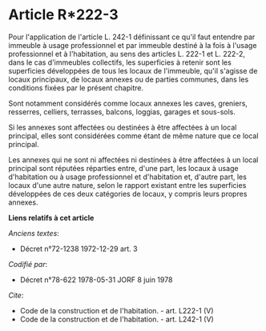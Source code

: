 # Article R*222-3

Pour l'application de l'article L. 242-1 définissant ce qu'il faut entendre par immeuble à usage professionnel et par
immeuble destiné à la fois à l'usage professionnel et à l'habitation, au sens des articles L. 222-1 et L. 222-2, dans le cas
d'immeubles collectifs, les superficies à retenir sont les superficies développées de tous les locaux de l'immeuble, qu'il
s'agisse de locaux principaux, de locaux annexes ou de parties communes, dans les conditions fixées par le présent chapitre. 

Sont notamment considérés comme locaux annexes les caves, greniers, resserres, celliers, terrasses, balcons, loggias, garages
et sous-sols. 

Si les annexes sont affectées ou destinées à être affectées à un local principal, elles sont considérées comme étant de même
nature que ce local principal. 

Les annexes qui ne sont ni affectées ni destinées à être affectées à un local principal sont réputées réparties entre, d'une
part, les locaux à usage d'habitation ou à usage professionnel et d'habitation et, d'autre part, les locaux d'une autre
nature, selon le rapport existant entre les superficies développées de ces deux catégories de locaux, y compris leurs propres
annexes.

**Liens relatifs à cet article**

_Anciens textes_:

  - Décret n°72-1238 1972-12-29 art. 3

_Codifié par_:

  - Décret n°78-622 1978-05-31 JORF 8 juin 1978

_Cite_:

  - Code de la construction et de l'habitation. - art. L222-1 (V)
  - Code de la construction et de l'habitation. - art. L242-1 (V)
